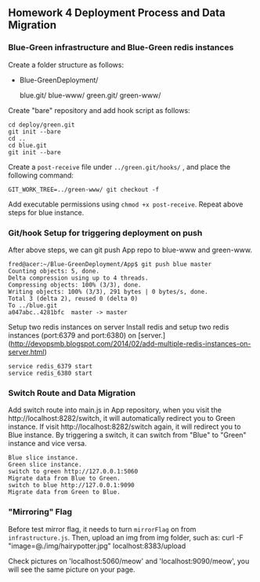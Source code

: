 ## Homework 4 Deployment Process and Data Migration

### Blue-Green infrastructure and Blue-Green redis instances
Create a folder structure as follows:

* Blue-GreenDeployment/

    blue.git/
    blue-www/
    green.git/
    green-www/

Create "bare" repository and add hook script as follows:

    cd deploy/green.git
    git init --bare
    cd ..
    cd blue.git
    git init --bare

Create a `post-receive` file under `../green.git/hooks/` , and place the following command:

    GIT_WORK_TREE=../green-www/ git checkout -f

Add executable permissions using `chmod +x post-receive`. Repeat above steps for blue instance.

### Git/hook Setup for triggering deployment on push
After above steps, we can git push App repo to blue-www and green-www.

    fred@acer:~/Blue-GreenDeployment/App$ git push blue master
    Counting objects: 5, done.
    Delta compression using up to 4 threads.
    Compressing objects: 100% (3/3), done.
    Writing objects: 100% (3/3), 291 bytes | 0 bytes/s, done.
    Total 3 (delta 2), reused 0 (delta 0)
    To ../blue.git
    a047abc..4281bfc  master -> master

Setup two redis instances on server
Install redis and setup two redis instances (port:6379 and port:6380) on [server.] (http://devopsmb.blogspot.com/2014/02/add-multiple-redis-instances-on-server.html)

    service redis_6379 start
    service redis_6380 start

### Switch Route and Data Migration
Add switch route into main.js in App repository, when you visit the http://localhost:8282/switch, it will automatically redirect you to Green instance. If visit http://localhost:8282/switch again, it will redirect you to Blue instance. By triggering a switch, it can switch from "Blue" to "Green" instance and vice versa.

    Blue slice instance.
    Green slice instance.
    switch to green http://127.0.0.1:5060
    Migrate data from Blue to Green.
    switch to blue http://127.0.0.1:9090
    Migrate data from Green to Blue.

### "Mirroring" Flag
Before test mirror flag, it needs to turn `mirrorFlag` on from `infrastructure.js`. Then, upload an img from img folder, such as:
    curl -F "image=@./img/hairypotter.jpg" localhost:8383/upload

Check pictures on 'localhost:5060/meow' and 'localhost:9090/meow', you will see the same picture on your page.
